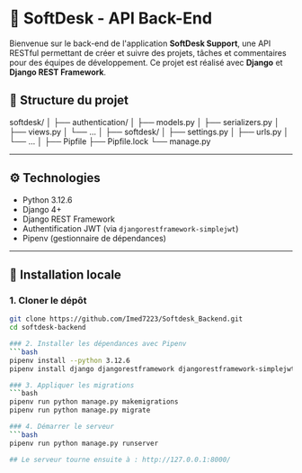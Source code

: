 # 🧰 SoftDesk - API Back-End

Bienvenue sur le back-end de l'application **SoftDesk Support**, une API RESTful permettant de créer et suivre des projets, 
tâches et commentaires pour des équipes de développement. Ce projet est réalisé avec **Django** et **Django REST Framework**.

## 📁 Structure du projet
softdesk/
│
├── authentication/
│   ├── models.py
│   ├── serializers.py
│   ├── views.py
│   └── ...
│
├── softdesk/
│   ├── settings.py
│   ├── urls.py
│   └── ...
│
├── Pipfile
├── Pipfile.lock
└── manage.py

---


## ⚙️ Technologies

- Python 3.12.6
- Django 4+
- Django REST Framework
- Authentification JWT (via `djangorestframework-simplejwt`)
- Pipenv (gestionnaire de dépendances)

---

## 🚀 Installation locale

### 1. Cloner le dépôt
```bash
git clone https://github.com/Imed7223/Softdesk_Backend.git
cd softdesk-backend 

### 2. Installer les dépendances avec Pipenv
```bash
pipenv install --python 3.12.6
pipenv install django djangorestframework djangorestframework-simplejwt

### 3. Appliquer les migrations
```bash
pipenv run python manage.py makemigrations
pipenv run python manage.py migrate

### 4. Démarrer le serveur
```bash
pipenv run python manage.py runserver

## Le serveur tourne ensuite à : http://127.0.0.1:8000/
